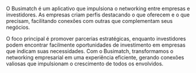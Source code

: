 O Busimatch é um aplicativo que impulsiona o networking entre empresas e investidores. As empresas criam perfis destacando o que oferecem e o que precisam, facilitando conexões com outras que complementam seus negócios.

O foco principal é promover parcerias estratégicas, enquanto investidores podem encontrar facilmente oportunidades de investimento em empresas que indicam suas necessidades. Com o Busimatch, transformamos o networking empresarial em uma experiência eficiente, gerando conexões valiosas que impulsionam o crescimento de todos os envolvidos.